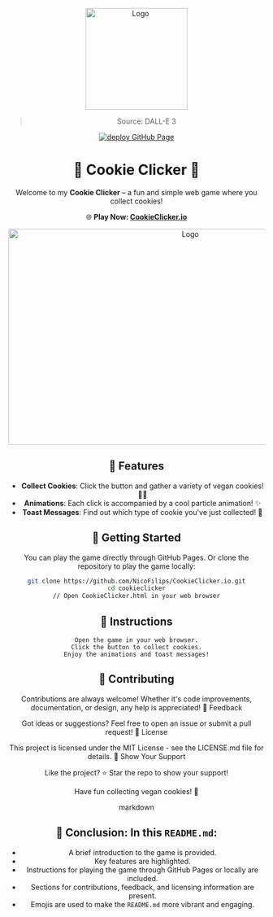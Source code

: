 <!-- PROJECT LOGO -->
<br />
<div align="center">
<a href="https://github.com/NicoFilips/CookieClicker.io/">
  <img src="https://user-images.githubusercontent.com/35654361/290687115-7ea13dc6-d4cc-4c23-ac2d-a93736f694da.png" alt="Logo" width="200" height="200">
</a>

<blockquote>
  <p>Source: DALL-E 3</p>
</blockquote>

 [![deploy GitHub Page](https://github.com/NicoFilips/CookieClicker.io/actions/workflows/pages/pages-build-deployment/badge.svg)](https://github.com/NicoFilips/CookieClicker.io/actions/workflows/pages/pages-build-deployment)

# 🍪 Cookie Clicker 🌱

Welcome to my **Cookie Clicker** – a fun and simple web game where you collect cookies! 

🌐 **Play Now: [CookieClicker.io](https://NicoFilips.github.io/CookieClicker.io/)**

<a href="https://github.com/NicoFilips/CookieClicker.io/">
  <img src="https://user-images.githubusercontent.com/35654361/292312593-9a627f33-066e-4b9a-88ae-f35d88127d3a.png" alt="Logo" width="700" height="425">
</a>

## 🌟 Features

- **Collect Cookies**: Click the button and gather a variety of vegan cookies! 🍫🍪
- **Animations**: Each click is accompanied by a cool particle animation! ✨
- **Toast Messages**: Find out which type of cookie you've just collected! 📣

## 🚀 Getting Started

You can play the game directly through GitHub Pages.
Or clone the repository to play the game locally:

```bash
git clone https://github.com/NicoFilips/CookieClicker.io.git
cd cookieclicker
// Open CookieClicker.html in your web browser
```

## 📝 Instructions

    Open the game in your web browser.
    Click the button to collect cookies.
    Enjoy the animations and toast messages!

## 🤝 Contributing

Contributions are always welcome! Whether it's code improvements, documentation, or design, any help is appreciated!
💌 Feedback

Got ideas or suggestions? Feel free to open an issue or submit a pull request!
📜 License

This project is licensed under the MIT License - see the LICENSE.md file for details.
🌈 Show Your Support

Like the project? ⭐️ Star the repo to show your support!

Have fun collecting vegan cookies! 🎉

markdown


## 📍 Conclusion: In this `README.md`:

- A brief introduction to the game is provided.
- Key features are highlighted.
- Instructions for playing the game through GitHub Pages or locally are included.
- Sections for contributions, feedback, and licensing information are present.
- Emojis are used to make the `README.md` more vibrant and engaging.
